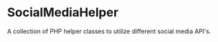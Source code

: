 SocialMediaHelper
=================

A collection of PHP helper classes to utilize different social media API's.
